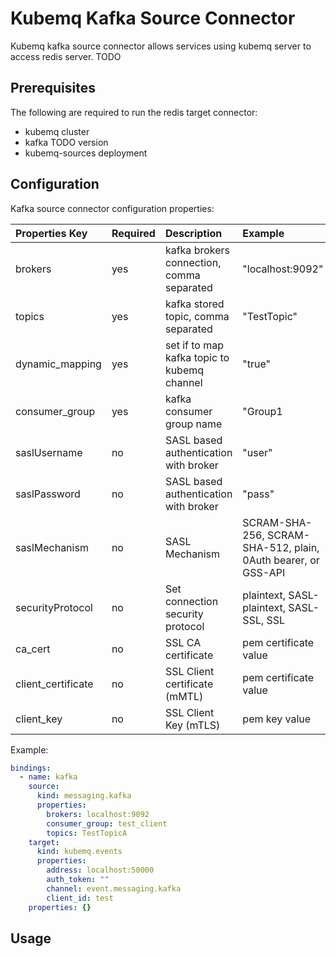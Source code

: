 # Kubemq Kafka Source Connector

Kubemq kafka source connector allows services using kubemq server to access redis server. TODO

## Prerequisites
The following are required to run the redis target connector:

- kubemq cluster
- kafka TODO version
- kubemq-sources deployment

## Configuration

Kafka source connector configuration properties:

| Properties Key     | Required | Description                                 | Example                                                       |
|:-------------------|:---------|:--------------------------------------------|:--------------------------------------------------------------|
| brokers            | yes      | kafka brokers connection, comma separated   | "localhost:9092"                                              |
| topics             | yes      | kafka stored topic, comma separated         | "TestTopic"                                                   |
| dynamic_mapping    | yes      | set if to map kafka topic to kubemq channel | "true"                                                        |
| consumer_group     | yes      | kafka consumer group name                   | "Group1                                                       |
| saslUsername       | no       | SASL based authentication with broker       | "user"                                                        |
| saslPassword       | no       | SASL based authentication with broker       | "pass"                                                        |
| saslMechanism      | no       | SASL Mechanism                              | SCRAM-SHA-256, SCRAM-SHA-512, plain, 0Auth bearer, or GSS-API |
| securityProtocol   | no       | Set connection security protocol            | plaintext, SASL-plaintext, SASL-SSL, SSL                      |
| ca_cert            | no       | SSL CA certificate                          | pem certificate value                                         |
| client_certificate | no       | SSL Client certificate (mMTL)               | pem certificate value                                         |
| client_key         | no       | SSL Client Key (mTLS)                       | pem key value                                                 |


Example:

```yaml
bindings:
  - name: kafka
    source:
      kind: messaging.kafka
      properties:
        brokers: localhost:9092
        consumer_group: test_client
        topics: TestTopicA
    target:
      kind: kubemq.events
      properties:
        address: localhost:50000
        auth_token: ""
        channel: event.messaging.kafka
        client_id: test
    properties: {}

```

## Usage

